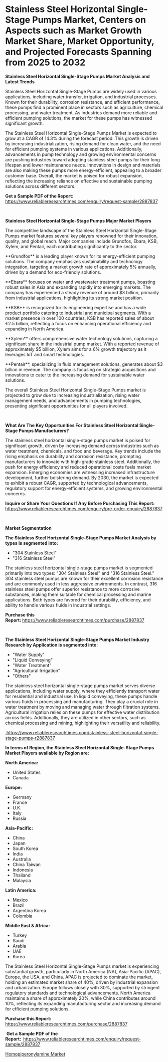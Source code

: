 <p><h1>Stainless Steel Horizontal  Single-Stage Pumps Market, Centers on Aspects such as Market Growth Market Share, Market Opportunity, and Projected Forecasts Spanning from 2025 to 2032</h1></p><p><strong>Stainless Steel Horizontal  Single-Stage Pumps Market Analysis and Latest Trends</strong></p>
<p><p>Stainless Steel Horizontal Single-Stage Pumps are widely used in various applications, including water transfer, irrigation, and industrial processes. Known for their durability, corrosion resistance, and efficient performance, these pumps find a prominent place in sectors such as agriculture, chemical processing, and water treatment. As industries demand more reliable and efficient pumping solutions, the market for these pumps has witnessed significant growth.</p><p>The Stainless Steel Horizontal Single-Stage Pumps Market is expected to grow at a CAGR of 14.3% during the forecast period. This growth is driven by increasing industrialization, rising demand for clean water, and the need for efficient pumping systems in various applications. Additionally, advancements in pump technology and growing environmental concerns are pushing industries toward adopting stainless steel pumps for their long lifespan and lower maintenance needs. Innovations in design and materials are also making these pumps more energy-efficient, appealing to a broader customer base. Overall, the market is poised for robust expansion, reflecting the increasing reliance on effective and sustainable pumping solutions across different sectors.</p></p>
<p><strong>Get a Sample PDF of the Report:&nbsp;</strong> <a href="https://www.reliableresearchtimes.com/enquiry/request-sample/2887837?utm_campaign=2326&utm_medium=2&utm_source=Github&utm_content=ia&utm_term=14032025&utm_id=stainless-steel-horizontal-single-stage-pumps">https://www.reliableresearchtimes.com/enquiry/request-sample/2887837</a></p>
<p>&nbsp;</p>
<p><strong>Stainless Steel Horizontal  Single-Stage Pumps Major Market Players</strong></p>
<p><p>The competitive landscape of the Stainless Steel Horizontal Single-Stage Pumps market features several key players renowned for their innovation, quality, and global reach. Major companies include Grundfos, Ebara, KSB, Xylem, and Pentair, each contributing significantly to the sector.</p><p>**Grundfos** is a leading player known for its energy-efficient pumping solutions. The company emphasizes sustainability and technology integration, targeting a market growth rate of approximately 5% annually, driven by a demand for eco-friendly solutions. </p><p>**Ebara** focuses on water and wastewater treatment pumps, boasting robust sales in Asia and expanding rapidly into emerging markets. The company has experienced a steady revenue of around $3 billion, primarily from industrial applications, highlighting its strong market position.</p><p>**KSB** is recognized for its engineering expertise and has a wide product portfolio catering to industrial and municipal segments. With a market presence in over 100 countries, KSB has reported sales of about €2.5 billion, reflecting a focus on enhancing operational efficiency and expanding in North America.</p><p>**Xylem** offers comprehensive water technology solutions, capturing a significant share in the industrial pump market. With a reported revenue of approximately $5 billion, Xylem aims for a 6% growth trajectory as it leverages IoT and smart technologies.</p><p>**Pentair**, specializing in fluid management solutions, generates about $3 billion in revenue. The company is focusing on strategic acquisitions and innovations to cater to the increasing demand for sustainable water solutions.</p><p>The overall Stainless Steel Horizontal Single-Stage Pumps market is projected to grow due to increasing industrialization, rising water management needs, and advancements in pumping technologies, presenting significant opportunities for all players involved.</p></p>
<p>&nbsp;</p>
<p><strong>What Are The Key Opportunities For Stainless Steel Horizontal  Single-Stage Pumps Manufacturers?</strong></p>
<p><p>The stainless steel horizontal single-stage pumps market is poised for significant growth, driven by increasing demand across industries such as water treatment, chemicals, and food and beverage. Key trends include the rising emphasis on durability and corrosion resistance, prompting manufacturers to innovate with high-grade stainless steel. Additionally, the push for energy efficiency and reduced operational costs fuels market expansion. Emerging economies are witnessing increased infrastructure development, further bolstering demand. By 2030, the market is expected to exhibit a robust CAGR, supported by technological advancements, regulatory support for energy-efficient systems, and growing environmental concerns.</p></p>
<p><strong>Inquire or Share Your Questions If Any Before Purchasing This Report:</strong> <a href="https://www.reliableresearchtimes.com/enquiry/pre-order-enquiry/2887837?utm_campaign=2326&utm_medium=2&utm_source=Github&utm_content=ia&utm_term=14032025&utm_id=stainless-steel-horizontal-single-stage-pumps">https://www.reliableresearchtimes.com/enquiry/pre-order-enquiry/2887837</a></p>
<p>&nbsp;</p>
<p><strong>Market Segmentation</strong></p>
<p><strong>The Stainless Steel Horizontal  Single-Stage Pumps Market Analysis by types is segmented into:</strong></p>
<p><ul><li>"304 Stainless Steel"</li><li>"316 Stainless Steel"</li></ul></p>
<p><p>The stainless steel horizontal single-stage pumps market is segmented primarily into two types: "304 Stainless Steel" and "316 Stainless Steel." 304 stainless steel pumps are known for their excellent corrosion resistance and are commonly used in less aggressive environments. In contrast, 316 stainless steel pumps offer superior resistance to more corrosive substances, making them suitable for chemical processing and marine applications. Both types are favored for their durability, efficiency, and ability to handle various fluids in industrial settings.</p></p>
<p><strong>Purchase this Report:&nbsp;</strong><a href="https://www.reliableresearchtimes.com/purchase/2887837?utm_campaign=2326&utm_medium=2&utm_source=Github&utm_content=ia&utm_term=14032025&utm_id=stainless-steel-horizontal-single-stage-pumps">https://www.reliableresearchtimes.com/purchase/2887837</a></p>
<p>&nbsp;</p>
<p><strong>The Stainless Steel Horizontal  Single-Stage Pumps Market Industry Research by Application is segmented into:</strong></p>
<p><ul><li>"Water Supply"</li><li>"Liquid Conveying"</li><li>"Water Treatment"</li><li>"Agricultural Irrigation"</li><li>"Others"</li></ul></p>
<p><p>The stainless steel horizontal single-stage pumps market serves diverse applications, including water supply, where they efficiently transport water for residential and industrial use. In liquid conveying, these pumps handle various fluids in processing and manufacturing. They play a crucial role in water treatment by moving and managing water through filtration systems. Agricultural irrigation relies on these pumps for effective water distribution across fields. Additionally, they are utilized in other sectors, such as chemical processing and mining, highlighting their versatility and reliability.</p></p>
<p><a href="https://www.reliableresearchtimes.com/stainless-steel-horizontal-single-stage-pumps-r2887837?utm_campaign=2326&utm_medium=2&utm_source=Github&utm_content=ia&utm_term=14032025&utm_id=stainless-steel-horizontal-single-stage-pumps">&nbsp;https://www.reliableresearchtimes.com/stainless-steel-horizontal-single-stage-pumps-r2887837</a></p>
<p><strong>In terms of Region, the Stainless Steel Horizontal  Single-Stage Pumps Market Players available by Region are:</strong></p>
<p>
    <p> <strong> North America: </strong>
        <ul>
            <li>United States</li>
            <li>Canada</li>
        </ul>
        </p> 
    <p> <strong> Europe: </strong>
        <ul>
            <li>Germany</li>
            <li>France</li>
            <li>U.K.</li>
            <li>Italy</li>
            <li>Russia</li>
        </ul>
        </p> 
    <p> <strong> Asia-Pacific: </strong>
        <ul>
            <li>China</li>
            <li>Japan</li>
            <li>South Korea</li>
            <li>India</li>
            <li>Australia</li>
            <li>China Taiwan</li>
            <li>Indonesia</li>
            <li>Thailand</li>
            <li>Malaysia</li>
        </ul>
        </p> 
    <p> <strong> Latin America: </strong>
        <ul>
            <li>Mexico</li>
            <li>Brazil</li>
            <li>Argentina Korea</li>
            <li>Colombia</li>
        </ul>
        </p> 
    <p> <strong> Middle East & Africa: </strong>
        <ul>
            <li>Turkey</li>
            <li>Saudi</li>
            <li>Arabia</li>
            <li>UAE</li>
            <li>Korea</li>
        </ul>
    </p>
    </p>
<p><p>The Stainless Steel Horizontal Single-Stage Pumps market is experiencing substantial growth, particularly in North America (NA), Asia-Pacific (APAC), Europe, the USA, and China. APAC is projected to dominate the market, holding an estimated market share of 40%, driven by industrial expansion and urbanization. Europe follows closely with 30%, supported by stringent regulatory standards and technological advancements. North America maintains a share of approximately 20%, while China contributes around 10%, reflecting its expanding manufacturing sector and increasing demand for efficient pumping solutions.</p></p>
<p><strong>Purchase this Report: </strong><a href="https://www.reliableresearchtimes.com/purchase/2887837?utm_campaign=2326&utm_medium=2&utm_source=Github&utm_content=ia&utm_term=14032025&utm_id=stainless-steel-horizontal-single-stage-pumps">https://www.reliableresearchtimes.com/purchase/2887837</a></p>
<p>&nbsp;<strong>Get a Sample PDF of the Report:&nbsp;&nbsp;</strong><a href="https://www.reliableresearchtimes.com/enquiry/request-sample/2887837?utm_campaign=2326&utm_medium=2&utm_source=Github&utm_content=ia&utm_term=14032025&utm_id=stainless-steel-horizontal-single-stage-pumps">https://www.reliableresearchtimes.com/enquiry/request-sample/2887837</a></p>
<p><strong></strong></p>
<p><p><a href="https://github.com/NargisHussain75/Market-Research-Report-List-1/blob/main/homopiperonylamine-market.md?utm_campaign=2326&utm_medium=2&utm_source=Github&utm_content=ia&utm_term=14032025&utm_id=stainless-steel-horizontal-single-stage-pumps">Homopiperonylamine Market</a></p></p>
